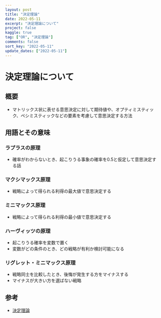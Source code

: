 ```yaml
---
layout: post
title: "決定理論"
date: 2022-05-11
excerpt: "決定理論について"
project: false
kaggle: true
tag: ["OR", "決定理論"]
comments: false
sort_key: "2022-05-11"
update_dates: ["2022-05-11"]
---
```


# 決定理論について

## 概要
 - マトリックス状に表せる意思決定に対して期待値や、オプティミスティック、ペシミスティックなどの要素を考慮して意思決定する方法

## 用語とその意味

### ラプラスの原理
 - 確率がわからないとき、起こりうる事象の確率を0.5と仮定して意思決定する話

### マクシマックス原理
 - 戦略によって得られる利得の最大値で意思決定する

### ミニマックス原理
 - 戦略によって得られる利得の最小値で意思決定する

### ハーヴィッツの原理
 - 起こりうる確率を変数で置く
 - 変数がどの条件のとき、どの戦略が有利か検討可能になる

### リグレット・ミニマックス原理
 - 戦略同士を比較したとき、後悔が発生する方をマイナスする
 - マイナスが大きい方を選ばない戦略

## 参考
 - [決定理論](http://www.kogures.com/hitoshi/webtext/or-dm-kettei/index.html)
